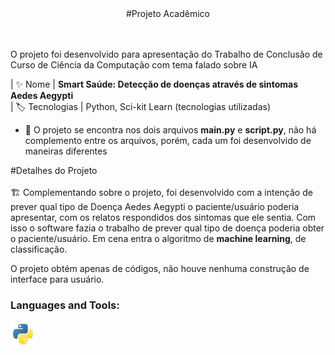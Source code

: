 <center>#Projeto Acadêmico</center><br><br>

O projeto foi desenvolvido para apresentação do Trabalho de Conclusão de Curso de Ciência da Computação com tema falado sobre IA

| ✨ Nome | **Smart Saúde: Detecção de doenças através de sintomas Aedes Aegypti**<br>
| 🏷️ Tecnologias | Python, Sci-kit Learn (tecnologias utilizadas)

- 🔭 O projeto se encontra nos dois arquivos **main.py** e **script.py**, não há complemento entre os arquivos, porém, cada um foi desenvolvido de maneiras diferentes

#Detalhes do Projeto <br><br>
🏗️ Complementando sobre o projeto, foi desenvolvido com a intenção de prever qual tipo de Doença Aedes Aegypti o paciente/usuário poderia apresentar, com os relatos respondidos dos sintomas que ele sentia. 
Com isso o software fazia o trabalho de prever qual tipo de doença poderia obter o paciente/usuário. Em cena entra o algoritmo de **machine learning**, de classificação.

O projeto obtém apenas de códigos, não houve nenhuma construção de interface para usuário.


<h3 align="left">Languages and Tools:</h3>
<p align="left"> <a href="https://www.python.org" target="_blank" rel="noreferrer"> <img src="https://raw.githubusercontent.com/devicons/devicon/master/icons/python/python-original.svg" alt="python" width="40" height="40"/> </a> </p>
